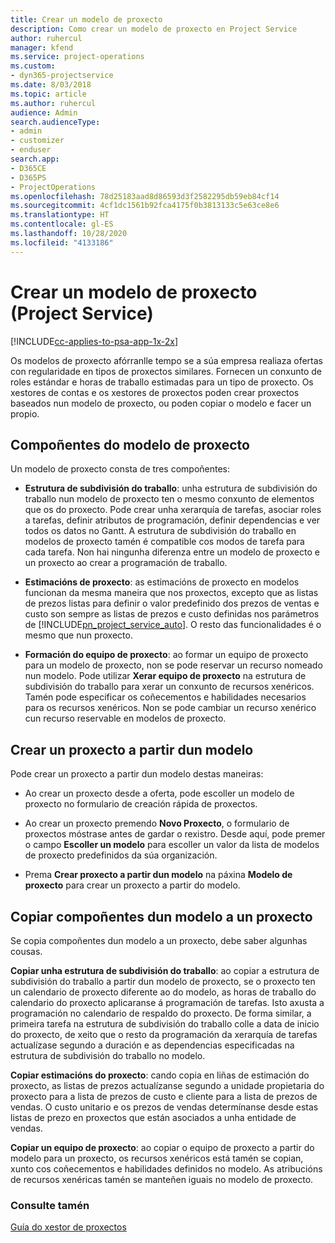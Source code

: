 ```yaml
---
title: Crear un modelo de proxecto
description: Como crear un modelo de proxecto en Project Service
author: ruhercul
manager: kfend
ms.service: project-operations
ms.custom:
- dyn365-projectservice
ms.date: 8/03/2018
ms.topic: article
ms.author: ruhercul
audience: Admin
search.audienceType:
- admin
- customizer
- enduser
search.app:
- D365CE
- D365PS
- ProjectOperations
ms.openlocfilehash: 78d25183aad8d86593d3f2582295db59eb84cf14
ms.sourcegitcommit: 4cf1dc1561b92fca4175f0b3813133c5e63ce8e6
ms.translationtype: HT
ms.contentlocale: gl-ES
ms.lasthandoff: 10/28/2020
ms.locfileid: "4133186"
---
```

# <a name="create-a-project-template-project-service"></a>Crear un modelo de proxecto (Project Service)

[!INCLUDE[cc-applies-to-psa-app-1x-2x](../includes/cc-applies-to-psa-app-1x-2x.md)]

Os modelos de proxecto afórranlle tempo se a súa empresa realiaza ofertas con regularidade en tipos de proxectos similares. Fornecen un conxunto de roles estándar e horas de traballo estimadas para un tipo de proxecto. Os xestores de contas e os xestores de proxectos poden crear proxectos baseados nun modelo de proxecto, ou poden copiar o modelo e facer un propio.  
  
## <a name="components-of-project-template"></a>Compoñentes do modelo de proxecto
 Un modelo de proxecto consta de tres compoñentes:  
  
- **Estrutura de subdivisión do traballo**: unha estrutura de subdivisión do traballo nun modelo de proxecto ten o mesmo conxunto de elementos que os do proxecto. Pode crear unha xerarquía de tarefas, asociar roles a tarefas, definir atributos de programación, definir dependencias e ver todos os datos no Gantt. A estrutura de subdivisión do traballo en modelos de proxecto tamén é compatible cos modos de tarefa para cada tarefa. Non hai ningunha diferenza entre un modelo de proxecto e un proxecto ao crear a programación de traballo.  
  
- **Estimacións de proxecto**: as estimacións de proxecto en modelos funcionan da mesma maneira que nos proxectos, excepto que as listas de prezos listas para definir o valor predefinido dos prezos de ventas e custo son sempre as listas de prezos e custo definidas nos parámetros de [!INCLUDE[pn_project_service_auto](../includes/pn-project-service-auto.md)]. O resto das funcionalidades é o mesmo que nun proxecto.  
  
- **Formación do equipo de proxecto**: ao formar un equipo de proxecto para un modelo de proxecto, non se pode reservar un recurso nomeado nun modelo. Pode utilizar **Xerar equipo de proxecto** na estrutura de subdivisión do traballo para xerar un conxunto de recursos xenéricos. Tamén pode especificar os coñecementos e habilidades necesarios para os recursos xenéricos. Non se pode cambiar un recurso xenérico cun recurso reservable en modelos de proxecto.  
  
## <a name="create-a-project-from-a-template"></a>Crear un proxecto a partir dun modelo  
 Pode crear un proxecto a partir dun modelo destas maneiras:  
  
-   Ao crear un proxecto desde a oferta, pode escoller un modelo de proxecto no formulario de creación rápida de proxectos.  
  
-   Ao crear un proxecto premendo **Novo Proxecto**, o formulario de proxectos móstrase antes de gardar o rexistro. Desde aquí, pode premer o campo **Escoller un modelo** para escoller un valor da lista de modelos de proxecto predefinidos da súa organización.  
  
-   Prema **Crear proxecto a partir dun modelo** na páxina **Modelo de proxecto** para crear un proxecto a partir do modelo.  
  
## <a name="copying-components-of-a-template-to-a-project"></a>Copiar compoñentes dun modelo a un proxecto  
 Se copia compoñentes dun modelo a un proxecto, debe saber algunhas cousas.  
  
 **Copiar unha estrutura de subdivisión do traballo**: ao copiar a estrutura de subdivisión do traballo a partir dun modelo de proxecto, se o proxecto ten un calendario de proxecto diferente ao do modelo, as horas de traballo do calendario do proxecto aplicaranse á programación de tarefas. Isto axusta a programación no calendario de respaldo do proxecto. De forma similar, a primeira tarefa na estrutura de subdivisión do traballo colle a data de inicio do proxecto, de xeito que o resto da programación da xerarquía de tarefas actualízase segundo a duración e as dependencias especificadas na estrutura de subdivisión do traballo no modelo.  
  
 **Copiar estimacións do proxecto**: cando copia en liñas de estimación do proxecto, as listas de prezos actualízanse segundo a unidade propietaria do proxecto para a lista de prezos de custo e cliente para a lista de prezos de vendas. O custo unitario e os prezos de vendas determínanse desde estas listas de prezo en proxectos que están asociados a unha entidade de vendas.  
  
 **Copiar un equipo de proxecto**: ao copiar o equipo de proxecto a partir do modelo para un proxecto, os recursos xenéricos está tamén se copian, xunto cos coñecementos e habilidades definidos no modelo. As atribucións de recursos xenéricas tamén se manteñen iguais no modelo de proxecto.  
  
### <a name="see-also"></a>Consulte tamén  
 [Guía do xestor de proxectos](../psa/project-manager-guide.md)
